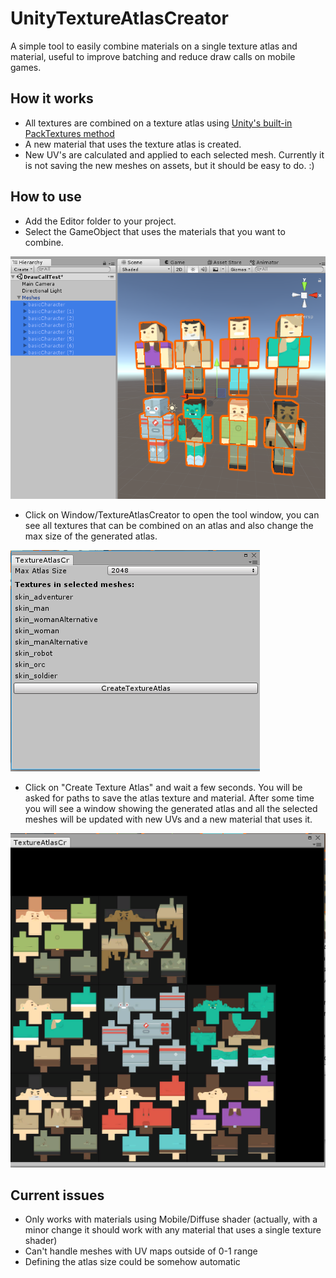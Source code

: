# UnityTextureAtlasCreator

A simple tool to easily combine materials on a single texture atlas and material, useful to improve batching and reduce draw calls on mobile games.

## How it works
* All textures are combined on a texture atlas using [Unity's built-in PackTextures method](https://docs.unity3d.com/ScriptReference/Texture2D.PackTextures.html)
* A new material that uses the texture atlas is created.
* New UV's are calculated and applied to each selected mesh. Currently it is not saving the new meshes on assets, but it should be easy to do. :)

## How to use
* Add the Editor folder to your project.
* Select the GameObject that uses the materials that you want to combine. 

![](Screenshots/SelectObjects.PNG?raw=true)
* Click on Window/TextureAtlasCreator to open the tool window, you can see all textures that can be combined on an atlas and also change the max size of the generated atlas.

![](Screenshots/CreateAtlasWindow.PNG?raw=true)

* Click on "Create Texture Atlas" and wait a few seconds. You will be asked for paths to save the atlas texture and material. After some time you will see a window showing the generated atlas and all the selected meshes will be updated with new UVs and a new material that uses it.

![](Screenshots/AtlasPreview.PNG?raw=true)

## Current issues
* Only works with materials using Mobile/Diffuse shader (actually, with a minor change it should work with any material that uses a single texture shader)
* Can't handle meshes with UV maps outside of 0-1 range
* Defining the atlas size could be somehow automatic
